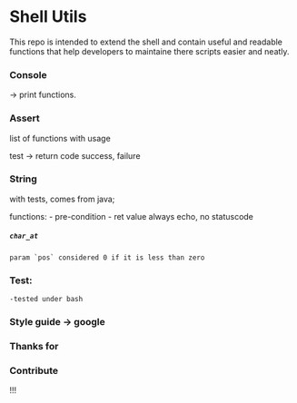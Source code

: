 # Shell Utils

This repo is intended to extend the shell and contain useful and readable functions
that help developers to maintaine there scripts easier and neatly.

### Console

-> print functions.

### Assert

list of functions with usage

test -> return code success, failure

### String

with tests, comes from java;

functions:
	- pre-condition
	- ret value always echo, no statuscode


##### `char_at`

	param `pos` considered 0 if it is less than zero

### Test:
	-tested under bash

### Style guide -> google

### Thanks for

### Contribute
!!!